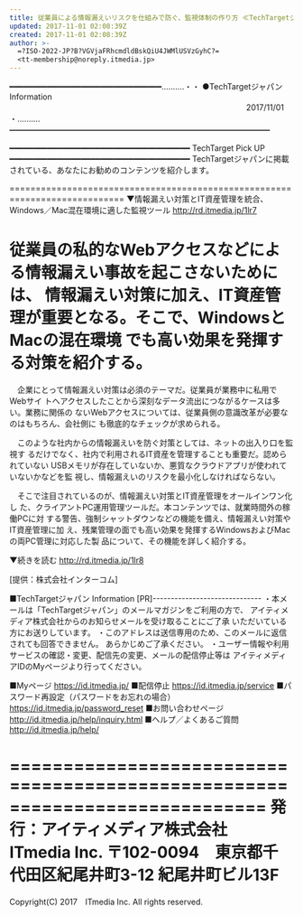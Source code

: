 ```yaml
---
title: 従業員による情報漏えいリスクを仕組みで防ぐ、監視体制の作り方 ≪TechTargetジャパン Info≫
updated: 2017-11-01 02:08:39Z
created: 2017-11-01 02:08:39Z
author: >-
  =?ISO-2022-JP?B?VGVjaFRhcmdldBskQiU4JWMlUSVzGyhC?=
  <tt-membership@noreply.itmedia.jp>
---
```


━━━━━━━━━━━━━━━━━━━━━━━━━━━━━━━━……‥‥・・
●TechTargetジャパン Information
　　　　　　　　　　　　　　　　　　　　　　　　　　　　　　2017/11/01
・‥‥……━━━━━━━━━━━━━━━━━━━━━━━━━━━━━━━━━

━━━━━━━━━━━━━━━━━━━━━━━━━━━━━━━━━━━━━━
TechTarget Pick UP
━━━━━━━━━━━━━━━━━━━━━━━━━━━━━━━━━━━━━━
TechTargetジャパンに掲載されている、あなたにお勧めのコンテンツを紹介します。

============================================================================
▼情報漏えい対策とIT資産管理を統合、Windows／Mac混在環境に適した監視ツール
http://rd.itmedia.jp/1lr7

従業員の私的なWebアクセスなどによる情報漏えい事故を起こさないためには、
情報漏えい対策に加え、IT資産管理が重要となる。そこで、WindowsとMacの混在環境
でも高い効果を発揮する対策を紹介する。
============================================================================

　企業にとって情報漏えい対策は必須のテーマだ。従業員が業務中に私用でWebサイ
トへアクセスしたことから深刻なデータ流出につながるケースは多い。業務に関係の
ないWebアクセスについては、従業員側の意識改革が必要なのはもちろん、会社側に
も徹底的なチェックが求められる。

　このような社内からの情報漏えいを防ぐ対策としては、ネットの出入り口を監視す
るだけでなく、社内で利用されるIT資産を管理することも重要だ。認められていない
USBメモリが存在していないか、悪質なクラウドアプリが使われていないかなどを監
視し、情報漏えいのリスクを最小化しなければならない。

　そこで注目されているのが、情報漏えい対策とIT資産管理をオールインワン化し
た、クライアントPC運用管理ツールだ。本コンテンツでは、就業時間外の稼働PCに対
する警告、強制シャットダウンなどの機能を備え、情報漏えい対策やIT資産管理に加
え、残業管理の面でも高い効果を発揮するWindowsおよびMacの両PC管理に対応した製
品について、その機能を詳しく紹介する。

▼続きを読む
http://rd.itmedia.jp/1lr8

[提供：株式会社インターコム]

■TechTargetジャパン Information [PR]------------------------------
・本メールは「TechTargetジャパン」のメールマガジンをご利用の方で、
アイティメディア株式会社からのお知らせメールを受け取ることにご了承
いただいている方にお送りしています。
・このアドレスは送信専用のため、このメールに返信されても回答できません。
あらかじめご了承ください。
・ユーザー情報や利用サービスの確認・変更、配信先の変更、メールの配信停止等は
アイティメディアIDのMyページより行ってください。

■Myページ
 https://id.itmedia.jp/
■配信停止
 https://id.itmedia.jp/service
■パスワード再設定（パスワードをお忘れの場合）
 https://id.itmedia.jp/password_reset
■お問い合わせページ
 http://id.itmedia.jp/help/inquiry.html
■ヘルプ／よくあるご質問
 http://id.itmedia.jp/help/

============================================================================
発行：アイティメディア株式会社　ITmedia Inc.
〒102-0094　東京都千代田区紀尾井町3-12 紀尾井町ビル13F
============================================================================
Copyright(C) 2017　ITmedia Inc. All rights reserved.